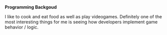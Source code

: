 **Programming Backgoud**


I like to cook and eat food as well as play videogames. Definitely one of the most interesting things for me is seeing how developers implement game behavior / logic.